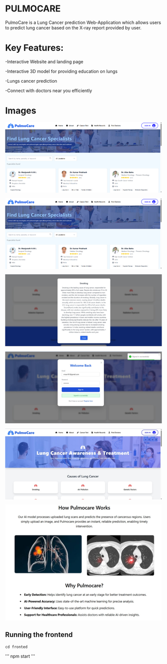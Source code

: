 # PULMOCARE
PulmoCare is a Lung Cancer prediction Web-Application which allows users to predict lung cancer based on the X-ray report provided by user.

# Key Features:

-Interactive Website and landing page

-Interactive 3D model for providing education on lungs 

-Lungs cancer prediction

-Connect with doctors near you efficiently 

# Images

![alt text](<Screenshot 2025-07-25 175630.png>)

![alt text](<Screenshot 2025-07-25 175630-1.png>)

![alt text](<info .jpg>)

![alt text](login.jpg) 

![alt text](pic1.jpg)

![alt text](pic2.jpg)

## Running the frontend

`cd fronted`

'''
npm start
'''